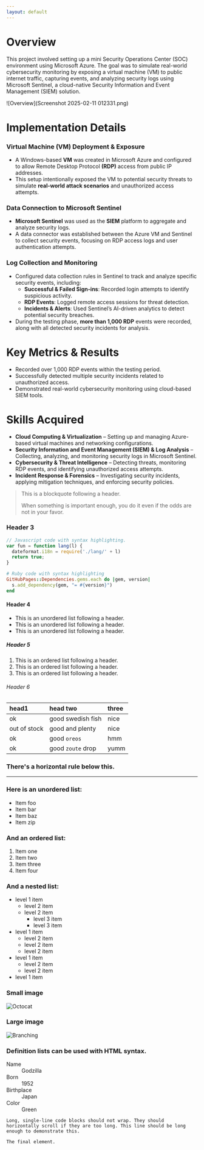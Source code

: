 ```yaml
---
layout: default
---
```


# **Overview**

This project involved setting up a mini Security Operations Center (SOC) environment using Microsoft Azure. The goal was to simulate real-world cybersecurity monitoring by exposing a virtual machine (VM) to public internet traffic, capturing events, and analyzing security logs using Microsoft Sentinel, a cloud-native Security Information and Event Management (SIEM) solution.

![Overview](Screenshot 2025-02-11 012331.png)

# Implementation Details


### Virtual Machine (VM) Deployment & Exposure
*   A Windows-based **VM** was created in Microsoft Azure and configured to allow Remote Desktop Protocol **(RDP)** access from public IP addresses.
*   This setup intentionally exposed the VM to potential security threats to simulate **real-world attack scenarios** and unauthorized access attempts.

### Data Connection to Microsoft Sentinel

*   **Microsoft Sentinel** was used as the **SIEM** platform to aggregate and analyze security logs.
*   A data connector was established between the Azure VM and Sentinel to collect security events, focusing on RDP access logs and user authentication attempts.

### Log Collection and Monitoring

- Configured data collection rules in Sentinel to track and analyze specific security events, including:
  - **Successful & Failed Sign-ins**: Recorded login attempts to identify suspicious activity.
  - **RDP Events**: Logged remote access sessions for threat detection.
  - **Incidents & Alerts**: Used Sentinel’s AI-driven analytics to detect potential security breaches.
- During the testing phase, **more than 1,000 RDP** events were recorded, along with all detected security incidents for analysis.

# Key Metrics & Results

*   Recorded over 1,000 RDP events within the testing period.
*   Successfully detected multiple security incidents related to unauthorized access.
*   Demonstrated real-world cybersecurity monitoring using cloud-based SIEM tools.

# Skills Acquired

*   **Cloud Computing & Virtualization** – Setting up and managing Azure-based virtual machines and networking configurations.
*   **Security Information and Event Management (SIEM) & Log Analysis** – Collecting, analyzing, and monitoring security logs in Microsoft Sentinel.
*   **Cybersecurity & Threat Intelligence** – Detecting threats, monitoring RDP events, and identifying unauthorized access attempts.
*   **Incident Response & Forensics** – Investigating security incidents, applying mitigation techniques, and enforcing security policies.




> This is a blockquote following a header.
>
> When something is important enough, you do it even if the odds are not in your favor.

### Header 3

```js
// Javascript code with syntax highlighting.
var fun = function lang(l) {
  dateformat.i18n = require('./lang/' + l)
  return true;
}
```

```ruby
# Ruby code with syntax highlighting
GitHubPages::Dependencies.gems.each do |gem, version|
  s.add_dependency(gem, "= #{version}")
end
```

#### Header 4

*   This is an unordered list following a header.
*   This is an unordered list following a header.
*   This is an unordered list following a header.

##### Header 5

1.  This is an ordered list following a header.
2.  This is an ordered list following a header.
3.  This is an ordered list following a header.

###### Header 6

| head1        | head two          | three |
|:-------------|:------------------|:------|
| ok           | good swedish fish | nice  |
| out of stock | good and plenty   | nice  |
| ok           | good `oreos`      | hmm   |
| ok           | good `zoute` drop | yumm  |

### There's a horizontal rule below this.

* * *

### Here is an unordered list:

*   Item foo
*   Item bar
*   Item baz
*   Item zip

### And an ordered list:

1.  Item one
1.  Item two
1.  Item three
1.  Item four

### And a nested list:

- level 1 item
  - level 2 item
  - level 2 item
    - level 3 item
    - level 3 item
- level 1 item
  - level 2 item
  - level 2 item
  - level 2 item
- level 1 item
  - level 2 item
  - level 2 item
- level 1 item

### Small image

![Octocat](https://github.githubassets.com/images/icons/emoji/octocat.png)

### Large image

![Branching](https://guides.github.com/activities/hello-world/branching.png)


### Definition lists can be used with HTML syntax.

<dl>
<dt>Name</dt>
<dd>Godzilla</dd>
<dt>Born</dt>
<dd>1952</dd>
<dt>Birthplace</dt>
<dd>Japan</dd>
<dt>Color</dt>
<dd>Green</dd>
</dl>

```
Long, single-line code blocks should not wrap. They should horizontally scroll if they are too long. This line should be long enough to demonstrate this.
```

```
The final element.
```
